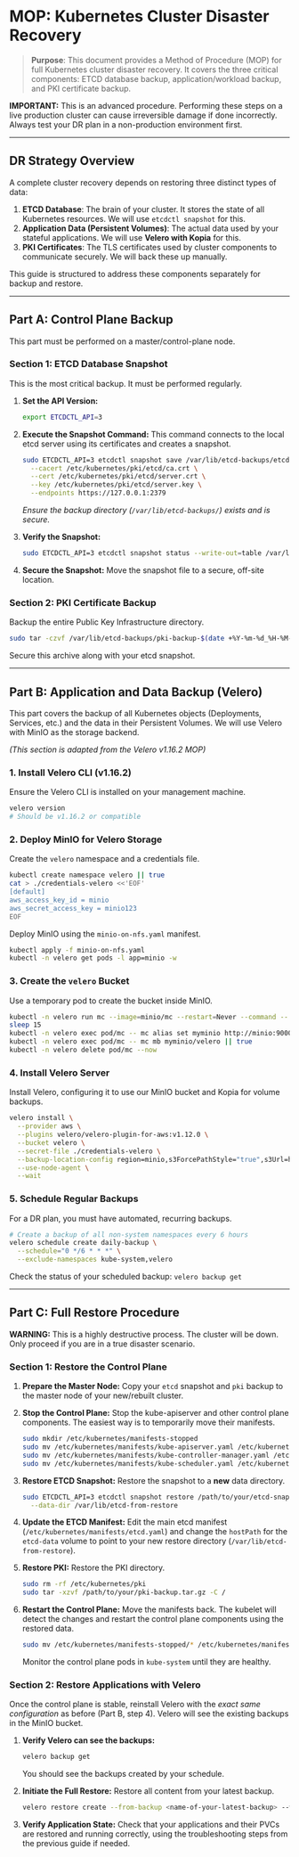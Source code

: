 # MOP: Kubernetes Cluster Disaster Recovery

> **Purpose**: This document provides a Method of Procedure (MOP) for full Kubernetes cluster disaster recovery. It covers the three critical components: ETCD database backup, application/workload backup, and PKI certificate backup.

**IMPORTANT:** This is an advanced procedure. Performing these steps on a live production cluster can cause irreversible damage if done incorrectly. Always test your DR plan in a non-production environment first.

---

## DR Strategy Overview

A complete cluster recovery depends on restoring three distinct types of data:

1.  **ETCD Database**: The brain of your cluster. It stores the state of all Kubernetes resources. We will use `etcdctl snapshot` for this.
2.  **Application Data (Persistent Volumes)**: The actual data used by your stateful applications. We will use **Velero with Kopia** for this.
3.  **PKI Certificates**: The TLS certificates used by cluster components to communicate securely. We will back these up manually.

This guide is structured to address these components separately for backup and restore.

---

## Part A: Control Plane Backup

This part must be performed on a master/control-plane node.

### Section 1: ETCD Database Snapshot

This is the most critical backup. It must be performed regularly.

1.  **Set the API Version:**

    ```bash
    export ETCDCTL_API=3
    ```

2.  **Execute the Snapshot Command:**
    This command connects to the local etcd server using its certificates and creates a snapshot.

    ```bash
    sudo ETCDCTL_API=3 etcdctl snapshot save /var/lib/etcd-backups/etcd-snapshot-$(date +%Y-%m-%d_%H-%M-%S).db \
      --cacert /etc/kubernetes/pki/etcd/ca.crt \
      --cert /etc/kubernetes/pki/etcd/server.crt \
      --key /etc/kubernetes/pki/etcd/server.key \
      --endpoints https://127.0.0.1:2379
    ```
    *Ensure the backup directory (`/var/lib/etcd-backups/`) exists and is secure.*

3.  **Verify the Snapshot:**

    ```bash
    sudo ETCDCTL_API=3 etcdctl snapshot status --write-out=table /var/lib/etcd-backups/<your-snapshot-file.db>
    ```

4.  **Secure the Snapshot:**
    Move the snapshot file to a secure, off-site location.

### Section 2: PKI Certificate Backup

Backup the entire Public Key Infrastructure directory.

```bash
sudo tar -czvf /var/lib/etcd-backups/pki-backup-$(date +%Y-%m-%d_%H-%M-%S).tar.gz /etc/kubernetes/pki
```
Secure this archive along with your etcd snapshot.

---

## Part B: Application and Data Backup (Velero)

This part covers the backup of all Kubernetes objects (Deployments, Services, etc.) and the data in their Persistent Volumes. We will use Velero with MinIO as the storage backend.

*(This section is adapted from the Velero v1.16.2 MOP)*

### 1. Install Velero CLI (v1.16.2)

Ensure the Velero CLI is installed on your management machine.

```bash
velero version
# Should be v1.16.2 or compatible
```

### 2. Deploy MinIO for Velero Storage

Create the `velero` namespace and a credentials file.

```bash
kubectl create namespace velero || true
cat > ./credentials-velero <<'EOF'
[default]
aws_access_key_id = minio
aws_secret_access_key = minio123
EOF
```

Deploy MinIO using the `minio-on-nfs.yaml` manifest.

```bash
kubectl apply -f minio-on-nfs.yaml
kubectl -n velero get pods -l app=minio -w
```

### 3. Create the `velero` Bucket

Use a temporary pod to create the bucket inside MinIO.

```bash
kubectl -n velero run mc --image=minio/mc --restart=Never --command -- sleep 3600
sleep 15
kubectl -n velero exec pod/mc -- mc alias set myminio http://minio:9000 minio minio123 --api S3v4
kubectl -n velero exec pod/mc -- mc mb myminio/velero || true
kubectl -n velero delete pod/mc --now
```

### 4. Install Velero Server

Install Velero, configuring it to use our MinIO bucket and Kopia for volume backups.

```bash
velero install \
  --provider aws \
  --plugins velero/velero-plugin-for-aws:v1.12.0 \
  --bucket velero \
  --secret-file ./credentials-velero \
  --backup-location-config region=minio,s3ForcePathStyle="true",s3Url=http://minio.velero.svc:9000 \
  --use-node-agent \
  --wait
```

### 5. Schedule Regular Backups

For a DR plan, you must have automated, recurring backups.

```bash
# Create a backup of all non-system namespaces every 6 hours
velero schedule create daily-backup \
  --schedule="0 */6 * * *" \
  --exclude-namespaces kube-system,velero
```

Check the status of your scheduled backup:
`velero backup get`

---

## Part C: Full Restore Procedure

**WARNING:** This is a highly destructive process. The cluster will be down. Only proceed if you are in a true disaster scenario.

### Section 1: Restore the Control Plane

1.  **Prepare the Master Node:** Copy your `etcd` snapshot and `pki` backup to the master node of your new/rebuilt cluster.

2.  **Stop the Control Plane:** Stop the kube-apiserver and other control plane components. The easiest way is to temporarily move their manifests.

    ```bash
    sudo mkdir /etc/kubernetes/manifests-stopped
    sudo mv /etc/kubernetes/manifests/kube-apiserver.yaml /etc/kubernetes/manifests-stopped/
    sudo mv /etc/kubernetes/manifests/kube-controller-manager.yaml /etc/kubernetes/manifests-stopped/
    sudo mv /etc/kubernetes/manifests/kube-scheduler.yaml /etc/kubernetes/manifests-stopped/
    ```

3.  **Restore ETCD Snapshot:**
    Restore the snapshot to a **new** data directory.

    ```bash
    sudo ETCDCTL_API=3 etcdctl snapshot restore /path/to/your/etcd-snapshot.db \
      --data-dir /var/lib/etcd-from-restore
    ```

4.  **Update the ETCD Manifest:**
    Edit the main etcd manifest (`/etc/kubernetes/manifests/etcd.yaml`) and change the `hostPath` for the `etcd-data` volume to point to your new restore directory (`/var/lib/etcd-from-restore`).

5.  **Restore PKI:**
    Restore the PKI directory.

    ```bash
    sudo rm -rf /etc/kubernetes/pki
    sudo tar -xzvf /path/to/your/pki-backup.tar.gz -C /
    ```

6.  **Restart the Control Plane:**
    Move the manifests back. The kubelet will detect the changes and restart the control plane components using the restored data.

    ```bash
    sudo mv /etc/kubernetes/manifests-stopped/* /etc/kubernetes/manifests/
    ```
    Monitor the control plane pods in `kube-system` until they are healthy.

### Section 2: Restore Applications with Velero

Once the control plane is stable, reinstall Velero with the *exact same configuration* as before (Part B, step 4). Velero will see the existing backups in the MinIO bucket.

1.  **Verify Velero can see the backups:**

    ```bash
    velero backup get
    ```
    You should see the backups created by your schedule.

2.  **Initiate the Full Restore:**
    Restore all content from your latest backup.

    ```bash
    velero restore create --from-backup <name-of-your-latest-backup> --wait
    ```

3.  **Verify Application State:**
    Check that your applications and their PVCs are restored and running correctly, using the troubleshooting steps from the previous guide if needed.
